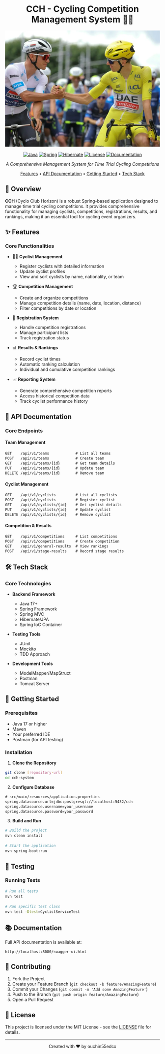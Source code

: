 <div align="center">

# CCH - Cycling Competition Management System 🚴‍♂️

![cyl.png](docs/cyl.png)

[![Java](https://img.shields.io/badge/Java-17%2B-orange.svg)](https://www.oracle.com/java/)
[![Spring](https://img.shields.io/badge/Spring-3.2.0-brightgreen.svg)](https://spring.io/)
[![Hibernate](https://img.shields.io/badge/Hibernate-6.0-darkgreen.svg)](https://hibernate.org/)
[![License](https://img.shields.io/badge/License-MIT-yellow.svg)](LICENSE)
[![Documentation](https://img.shields.io/badge/API-Swagger-85EA2D.svg)](swagger-ui.html)

*A Comprehensive Management System for Time Trial Cycling Competitions*

[Features](#-features) • [API Documentation](#-api-documentation) • [Getting Started](#-getting-started) • [Tech Stack](#-tech-stack)

</div>

## 🎯 Overview

**CCH** (Cyclo Club Horizon) is a robust Spring-based application designed to manage time trial cycling competitions. It provides comprehensive functionality for managing cyclists, competitions, registrations, results, and rankings, making it an essential tool for cycling event organizers.

## ✨ Features

### Core Functionalities
- 🚴‍♂️ **Cyclist Management**
    - Register cyclists with detailed information
    - Update cyclist profiles
    - View and sort cyclists by name, nationality, or team

- 🏆 **Competition Management**
    - Create and organize competitions
    - Manage competition details (name, date, location, distance)
    - Filter competitions by date or location

- 📝 **Registration System**
    - Handle competition registrations
    - Manage participant lists
    - Track registration status

- 📊 **Results & Rankings**
    - Record cyclist times
    - Automatic ranking calculation
    - Individual and cumulative competition rankings

- 📈 **Reporting System**
    - Generate comprehensive competition reports
    - Access historical competition data
    - Track cyclist performance history

## 🔌 API Documentation

### Core Endpoints

#### Team Management
```http
GET    /api/v1/teams            # List all teams
POST   /api/v1/teams            # Create team
GET    /api/v1/teams/{id}       # Get team details
PUT    /api/v1/teams/{id}       # Update team
DELETE /api/v1/teams/{id}       # Remove team
```

#### Cyclist Management
```http
GET    /api/v1/cyclists         # List all cyclists
POST   /api/v1/cyclists         # Register cyclist
GET    /api/v1/cyclists/{id}    # Get cyclist details
PUT    /api/v1/cyclists/{id}    # Update cyclist
DELETE /api/v1/cyclists/{id}    # Remove cyclist
```

#### Competition & Results
```http
GET    /api/v1/competitions     # List competitions
POST   /api/v1/competitions     # Create competition
GET    /api/v1/general-results  # View rankings
POST   /api/v1/stage-results    # Record stage results
```

## 🛠️ Tech Stack

### Core Technologies
- **Backend Framework**
    - Java 17+
    - Spring Framework
    - Spring MVC
    - Hibernate/JPA
    - Spring IoC Container

- **Testing Tools**
    - JUnit
    - Mockito
    - TDD Approach

- **Development Tools**
    - ModelMapper/MapStruct
    - Postman
    - Tomcat Server

## 🚀 Getting Started

### Prerequisites
- Java 17 or higher
- Maven
- Your preferred IDE
- Postman (for API testing)

### Installation

1. **Clone the Repository**
```bash
git clone [repository-url]
cd cch-system
```

2. **Configure Database**
```properties
# src/main/resources/application.properties
spring.datasource.url=jdbc:postgresql://localhost:5432/cch
spring.datasource.username=your_username
spring.datasource.password=your_password
```

3. **Build and Run**
```bash
# Build the project
mvn clean install

# Start the application
mvn spring-boot:run
```

## 🧪 Testing

### Running Tests
```bash
# Run all tests
mvn test

# Run specific test class
mvn test -Dtest=CyclistServiceTest
```

## 📚 Documentation

Full API documentation is available at:
```
http://localhost:8080/swagger-ui.html
```

## 🤝 Contributing

1. Fork the Project
2. Create your Feature Branch (`git checkout -b feature/AmazingFeature`)
3. Commit your Changes (`git commit -m 'Add some AmazingFeature'`)
4. Push to the Branch (`git push origin feature/AmazingFeature`)
5. Open a Pull Request

## 📝 License

This project is licensed under the MIT License - see the [LICENSE](LICENSE) file for details.

---

<div align="center">

Created with ❤️ by ouchin55edcx

</div>